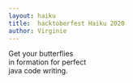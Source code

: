 ```yaml
--- 
layout: haiku 
title:  hacktoberfest Haiku 2020 
author: Virginie
---
```


Get your butterflies<br>
in formation for perfect<br>
java code writing.<br>